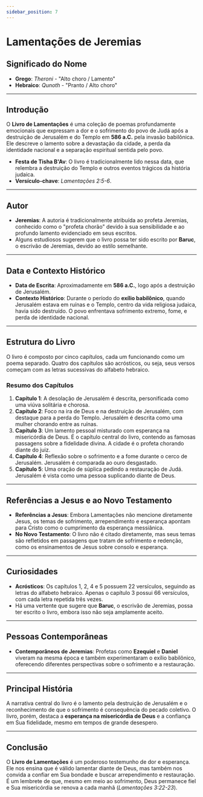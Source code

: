 ```yaml
---
sidebar_position: 7
---
```


# Lamentações de Jeremias

## Significado do Nome

- **Grego**: *Theroni* - "Alto choro / Lamento"
- **Hebraico**: *Qunoth* - "Pranto / Alto choro"

---

## Introdução

O **Livro de Lamentações** é uma coleção de poemas profundamente emocionais que expressam a dor e o sofrimento do povo de Judá após a destruição de Jerusalém e do Templo em **586 a.C.** pela invasão babilônica. Ele descreve o lamento sobre a devastação da cidade, a perda da identidade nacional e a separação espiritual sentida pelo povo.

- **Festa de Tisha B'Av**: O livro é tradicionalmente lido nessa data, que relembra a destruição do Templo e outros eventos trágicos da história judaica.
- **Versículo-chave**: *Lamentações 2:5-6*.

---

## Autor

- **Jeremias**: A autoria é tradicionalmente atribuída ao profeta Jeremias, conhecido como o "profeta chorão" devido à sua sensibilidade e ao profundo lamento evidenciado em seus escritos.
- Alguns estudiosos sugerem que o livro possa ter sido escrito por **Baruc**, o escrivão de Jeremias, devido ao estilo semelhante.

---

## Data e Contexto Histórico

- **Data de Escrita**: Aproximadamente em **586 a.C.**, logo após a destruição de Jerusalém.
- **Contexto Histórico**: Durante o período do **exílio babilônico**, quando Jerusalém estava em ruínas e o Templo, centro da vida religiosa judaica, havia sido destruído. O povo enfrentava sofrimento extremo, fome, e perda de identidade nacional.

---

## Estrutura do Livro

O livro é composto por cinco capítulos, cada um funcionando como um poema separado. Quatro dos capítulos são acrósticos, ou seja, seus versos começam com as letras sucessivas do alfabeto hebraico.

### Resumo dos Capítulos

1. **Capítulo 1**: A desolação de Jerusalém é descrita, personificada como uma viúva solitária e chorosa.
2. **Capítulo 2**: Foco na ira de Deus e na destruição de Jerusalém, com destaque para a perda do Templo. Jerusalém é descrita como uma mulher chorando entre as ruínas.
3. **Capítulo 3**: Um lamento pessoal misturado com esperança na misericórdia de Deus. É o capítulo central do livro, contendo as famosas passagens sobre a fidelidade divina. A cidade é o profeta chorando diante do juiz.
4. **Capítulo 4**: Reflexão sobre o sofrimento e a fome durante o cerco de Jerusalém. Jerusalém é comparada ao ouro desgastado.
5. **Capítulo 5**: Uma oração de súplica pedindo a restauração de Judá. Jerusalém é vista como uma pessoa suplicando diante de Deus.

---

## Referências a Jesus e ao Novo Testamento

- **Referências a Jesus**: Embora Lamentações não mencione diretamente Jesus, os temas de sofrimento, arrependimento e esperança apontam para Cristo como o cumprimento da esperança messiânica.
- **No Novo Testamento**: O livro não é citado diretamente, mas seus temas são refletidos em passagens que tratam de sofrimento e redenção, como os ensinamentos de Jesus sobre consolo e esperança.

---

## Curiosidades

- **Acrósticos**: Os capítulos 1, 2, 4 e 5 possuem 22 versículos, seguindo as letras do alfabeto hebraico. Apenas o capítulo 3 possui 66 versículos, com cada letra repetida três vezes.
- Há uma vertente que sugere que **Baruc**, o escrivão de Jeremias, possa ter escrito o livro, embora isso não seja amplamente aceito.

---

## Pessoas Contemporâneas

- **Contemporâneos de Jeremias**: Profetas como **Ezequiel** e **Daniel** viveram na mesma época e também experimentaram o exílio babilônico, oferecendo diferentes perspectivas sobre o sofrimento e a restauração.

---

## Principal História

A narrativa central do livro é o lamento pela destruição de Jerusalém e o reconhecimento de que o sofrimento é consequência do pecado coletivo. O livro, porém, destaca a **esperança na misericórdia de Deus** e a confiança em Sua fidelidade, mesmo em tempos de grande desespero.

---

## Conclusão

O **Livro de Lamentações** é um poderoso testemunho de dor e esperança. Ele nos ensina que é válido lamentar diante de Deus, mas também nos convida a confiar em Sua bondade e buscar arrependimento e restauração. É um lembrete de que, mesmo em meio ao sofrimento, Deus permanece fiel e Sua misericórdia se renova a cada manhã (*Lamentações 3:22-23*).
